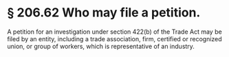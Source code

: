 # § 206.62   Who may file a petition.

A petition for an investigation under section 422(b) of the Trade Act may be filed by an entity, including a trade association, firm, certified or recognized union, or group of workers, which is representative of an industry.




